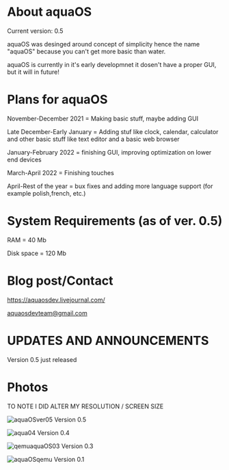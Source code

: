 # About aquaOS

Current version: 0.5

aquaOS was desinged around concept of simplicity hence the name "aquaOS" because you can't get more basic than water.

aquaOS is currently in it's early developmnet it dosen't have a proper GUI, but it will in future!

# Plans for aquaOS
November-December 2021 = Making basic stuff, maybe adding GUI

Late December-Early January = Adding stuf like clock, calendar, calculator and other basic stuff like text editor and a basic web browser

January-February 2022 = finishing GUI, improving optimization on lower end devices

March-April 2022 = Finishing touches

April-Rest of the year = bux fixes and adding more language support (for example polish,french, etc.)

# System Requirements (as of ver. 0.5)
RAM = 40 Mb

Disk space = 120 Mb
# Blog post/Contact
https://aquaosdev.livejournal.com/

aquaosdevteam@gmail.com

# UPDATES AND ANNOUNCEMENTS
Version 0.5 just released

# Photos
TO NOTE I DID ALTER MY RESOLUTION / SCREEN SIZE

![aquaOSver05](https://user-images.githubusercontent.com/94230991/144215582-a4b1cb81-c4b5-422b-9dc9-c345171d53f2.png)
Version 0.5

![aqua04](https://user-images.githubusercontent.com/94230991/143301351-1afef52f-34d0-488d-8e41-f02375262b61.png)
Version 0.4

![qemuaquaOS03](https://user-images.githubusercontent.com/94230991/144215117-64643784-2ed9-40a9-aada-f035a1959b94.png)
Version 0.3

![aquaOSqemu](https://user-images.githubusercontent.com/94230991/144215233-555f3bb9-0518-422a-be9e-03186bd9b3d6.png)
Version 0.1

